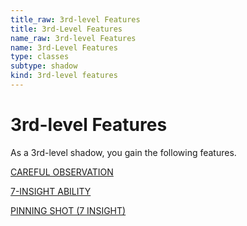 ```yaml
---
title_raw: 3rd-level Features
title: 3rd-Level Features
name_raw: 3rd-level Features
name: 3rd-Level Features
type: classes
subtype: shadow
kind: 3rd-level features
---
```


# 3rd-level Features

As a 3rd-level shadow, you gain the following features.

[CAREFUL OBSERVATION](./Careful%20Observation.md)

[7-INSIGHT ABILITY](./7-Insight%20Ability.md)

[PINNING SHOT (7 INSIGHT)](./Pinning%20Shot.md)
